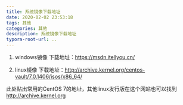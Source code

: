 ```yaml
---
title: 系统镜像下载地址
date: 2020-02-02 23:53:18
tags: 其他
categories: 其他
description: 系统镜像下载地址
typora-root-url: ..
---
```

1. windows镜像 下载地址：https://msdn.itellyou.cn/

2. linux镜像 下载地址：http://archive.kernel.org/centos-vault/7.0.1406/isos/x86_64/ 

此处贴出常用的CentOS 7的地址，其他linux发行版在这个网站也可以找到 http://archive.kernel.org
